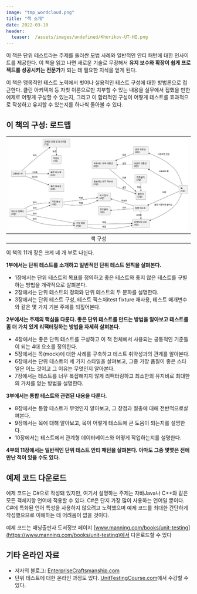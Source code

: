 ```yaml
---
image: "tmp_wordcloud.png"
title: "책 소개"
date: 2022-03-10
header:
  teaser:  /assets/images/undefined/Khorikov-UT-HI.png
---
```


이 책은 단위 테스트라는 주제를 둘러싼 모범 사례와 일반적인 안티 패턴에 대한 인사이트를 제공한다. 이 책을 읽고 나면 새로운 기술로 무장해서 **유지 보수와 확장이 쉽게 프로젝트를 성공시키는 전문가**가 되는 데 필요한 지식을 얻게 된다.

이 책은 맹목적인 테스트 노력에서 벗어나 실용적인 테스트 구성에 대한 방법론으로 접근한다. 클린 아키텍처 등 자칫 이론으로만 치부할 수 있는 내용을 실무에서 접했을 만한 예제로 어떻게 구성할 수 있는지, 그리고 이 합리적인 구성이 어떻게 테스트를 효과적으로 작성하고 유지할 수 있는지를 하나씩 돌아볼 수 있다. 

## 이 책의 구성: 로드맵

|![이미지](/plantuml/book-composition.svg)|
|:--:|
|책 구성|

이 책의 11개 장은 크게 네 개 부로 나뉜다. 

**1부에서는 단위 테스트를 소개하고 일반적인 단위 테스트 원칙을 살펴본다.**

* 1장에서는 단위 테스트의 목표를 정의하고 좋은 테스트와 좋지 않은 테스트를 구별하는 방법을 개략적으로 살펴본다.
* 2장에서는 단위 테스트의 정의와 단위 테스트의 두 분파를 설명한다.
* 3장에서는 단위 테스트 구성, 테스트 픽스처itest fixture 재사용, 테스트 매개변수와 같은 몇 가지 기본 주제를 되짚어본다.

**2부에서는 주제의 핵심을 다룬다. 좋은 단위 테스트를 만드는 방법을 알아보고 테스트를 좀 더 가치 있게 리팩터링하는 방법을 자세히 살펴본다.**

* 4장에서는 좋은 단위 테스트를 구성하고 이 책 전체에서 사용되는 공통적인 기준틀이 되는 4대 요소를 정의한다.
* 5장에서는 목(mock)에 대한 사례를 구축하고 테스트 취약성과의 관계를 알아본다.
* 6장에서는 단위 테스트의 세 가지 스타일을 살펴보고, 그중 가장 품질이 좋은 스타일은 어느 것이고 그 이유는 무엇인지 알아본다.
* 7장에서는 테스트를 너무 복잡해지지 않게 리팩터링하고 최소한의 유지비로 최대한의 가치를 얻는 방법을 설명한다.

**3부에서는 통합 테스트와 관련된 내용을 다룬다.**

* 8장에서는 통합 테스트가 무엇인지 알아보고, 그 장점과 절충에 대해 전반적으로살펴본다.
* 9장에서는 목에 대해 알아보고, 목이 어떻게 테스트에 큰 도움이 되는지를 설명한다.
* 10장에서는 테스트에서 관계형 데이터베이스와 어떻게 작업하는지를 설명한다.

**4부의 11장에서는 일반적인 단위 테스트 안티 패턴을 살펴본다. 아마도 그중 몇몇은 전에 만난 적이 있을 수도 있다.**

## 예제 코드 다운로드

예제 코드는 C#으로 작성돼 있지만, 여기서 설명하는 주제는 자바Java나 C++와 같은 모든 객체지향 언어에 적용할 수 있다. C#은 단지 가장 많이 사용하는 언어일 뿐이다. C#에 특화된 언어 특성을 사용하지 않으려고 노력했으며 예제 코드를 최대한 간단하게 작성했으므로 이해하는 데 어려움이 없을 것이다.

예제 코드는 매닝출판사 도서정보 페이지 [www.manning.com/books/unit-testing](https://www.manning.com/books/unit-testing)에서 다운로드할 수 있다

## 기타 온라인 자료

* 저자의 블로그: [EnterpriseCraftsmanship.com](https://EnterpriseCraftsmanship.com)
* 단위 테스트에 대한 온라인 과정도 있다. [UnitTestingCourse.com](https://UnitTestingCourse.com)에서 수강할 수 있다.